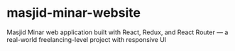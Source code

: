 # masjid-minar-website
Masjid Minar web application built with React, Redux, and React Router — a real-world freelancing-level project with responsive UI
